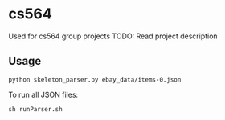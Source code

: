# cs564
Used for cs564 group projects
TODO: Read project description 


## Usage
```python skeleton_parser.py ebay_data/items-0.json```

To run all JSON files:

```sh runParser.sh```
